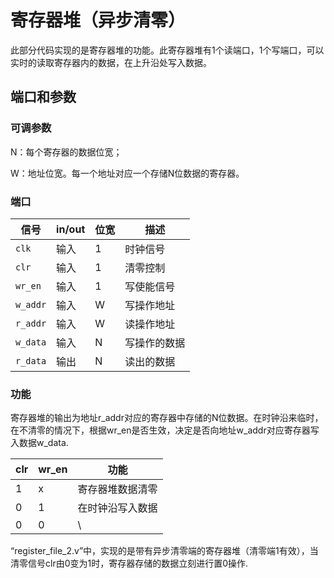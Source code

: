 # 寄存器堆（异步清零）

此部分代码实现的是寄存器堆的功能。此寄存器堆有1个读端口，1个写端口，可以实时的读取寄存器内的数据，在上升沿处写入数据。

## 端口和参数

### 可调参数

N：每个寄存器的数据位宽；

W：地址位宽。每一个地址对应一个存储N位数据的寄存器。

### 端口

| 信号     | in/out | 位宽 | 描述         |
| -------- | ------ | ---- | ------------ |
| `clk`    | 输入   | 1    | 时钟信号     |
| `clr`    | 输入   | 1    | 清零控制     |
| `wr_en`  | 输入   | 1    | 写使能信号   |
| `w_addr` | 输入   | W    | 写操作地址   |
| `r_addr` | 输入   | W    | 读操作地址   |
| `w_data` | 输入   | N    | 写操作的数据 |
| `r_data` | 输出   | N    | 读出的数据   |

### 功能

寄存器堆的输出为地址r_addr对应的寄存器中存储的N位数据。在时钟沿来临时，在不清零的情况下，根据wr_en是否生效，决定是否向地址w_addr对应寄存器写入数据w_data.

| clr  | wr_en | 功能             |
| ---- | ----- | ---------------- |
| 1    | x     | 寄存器堆数据清零 |
| 0    | 1     | 在时钟沿写入数据 |
| 0    | 0     | \                |

“register_file_2.v”中，实现的是带有异步清零端的寄存器堆（清零端1有效），当清零信号clr由0变为1时，寄存器存储的数据立刻进行置0操作.